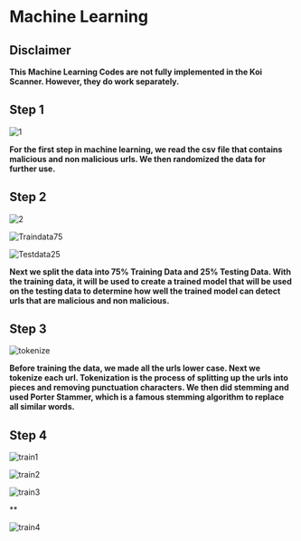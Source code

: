 # Machine Learning

## Disclaimer
**This Machine Learning Codes are not fully implemented in the Koi Scanner. However, they do work separately.** 

## Step 1

![1](https://user-images.githubusercontent.com/73679712/130197122-af0a10e9-a06e-4f9d-9a9c-2c21dfefbea6.JPG)

**For the first step in machine learning, we read the csv file that contains malicious and non malicious urls. We then randomized the data for further use.**

## Step 2

![2](https://user-images.githubusercontent.com/73679712/130197656-60590886-f2d5-4796-a6c4-8a58ffb61ea8.JPG)

![Traindata75](https://user-images.githubusercontent.com/73679712/130198265-371822cc-838f-4f13-95a8-9f08d55b3450.JPG)

![Testdata25](https://user-images.githubusercontent.com/73679712/130198336-0873aa55-786c-433d-be62-a343e7cc7e83.JPG)

**Next we split the data into 75% Training Data and 25% Testing Data. With the training data, it will be used to create a trained model that will be used on the testing data to determine how well the trained model can detect urls that are malicious and non malicious.**

## Step 3

![tokenize](https://user-images.githubusercontent.com/73679712/130198386-09699fe6-8182-433d-b4c8-5ed0e58ac1af.JPG)

**Before training the data, we made all the urls lower case. Next we tokenize each url. Tokenization is the process of splitting up the urls into pieces and removing punctuation characters. We then did stemming and used Porter Stammer, which is a famous stemming algorithm to replace all similar words.**

## Step 4

![train1](https://user-images.githubusercontent.com/73679712/130199373-e375c63c-0642-41d1-87fe-d4c2e012f5dd.JPG)

![train2](https://user-images.githubusercontent.com/73679712/130199397-413de075-e707-48d6-b335-0bbf56e92b33.JPG)

![train3](https://user-images.githubusercontent.com/73679712/130199420-be4c201c-2092-42c8-9d6b-7daad54891e9.JPG)

**

![train4](https://user-images.githubusercontent.com/73679712/130199443-846d70b4-8884-496d-a520-34b8ad49507d.JPG)


